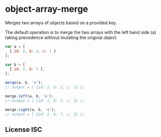 # object-array-merge

Merges two arrays of objects based on a provided key.

The default operation is to merge the two arrays with the left hand side (a) taking
precedence without mutating the original object.

```js
var a = [
  { id: 2, b: 2, c: 1 }
];

var b = [
  { id: 2, b: 7 },
];

merge(a, b, 'a');
// output = [ {id: 2, b: 2, c: 1} ];

merge.left(a, b, 'a');
// output = [ {id: 2, b: 2, c: 1} ];

merge.right(a, b, 'a');
// output = [ {id: 2, b: 7, c: 1} ];
```

## License ISC
